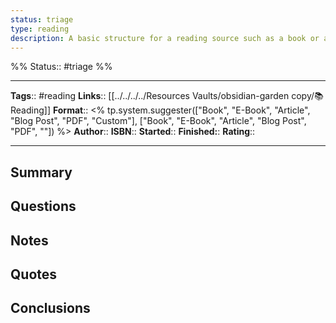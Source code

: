 ```yaml
---
status: triage
type: reading
description: A basic structure for a reading source such as a book or article
---
```

%%
Status:: #triage 
%%

---
**Tags**:: #reading
**Links**:: [[../../../../Resources Vaults/obsidian-garden copy/📚 Reading]]
**Format**:: <% tp.system.suggester(["Book", "E-Book", "Article", "Blog Post", "PDF", "Custom"], ["Book", "E-Book", "Article", "Blog Post", "PDF", ""]) %>
**Author**:: 
**ISBN**::
**Started**::
**Finished:**:
**Rating**::

---

## Summary
<!-- Enter a brief summary of the book here, this can be copied from a website or a picture from a book jacket -->

## Questions
<!-- What Questions do you want answered by this book? Do you have any assumptions about what you might learn? -->

## Notes
<!-- Notes made from reading -->

## Quotes
<!-- Quotes that can be used later -->

## Conclusions
<!-- Any conclusions drawn from the book -->
